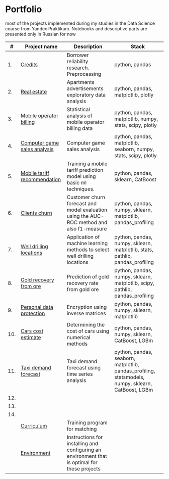# Portfolio
most of the projects implemented during my studies in the Data Science course from Yandex Praktikum. 
Notebooks and descriptive parts are presented only in Russian for now

| #    | Project name               | Description                                                     | Stack                                                         |
| ---- | ------------------------------------------------------------ | ------------------------------------------------------------ | ------------------------------------------------------------ |
|1.| [Credits](https://github.com/KlyuchevenkoE/yandex_praktikum/tree/master/notebooks/1_preprocessing__credits) |Borrower reliability research. Preprocessing|python, pandas|
|2.| [Real estate](https://github.com/KlyuchevenkoE/yandex_praktikum/tree/master/notebooks/2_EDA__real_estate) |Apartments advertisements exploratory data analysis|python, pandas, matplotlib, plotly|
|3.| [Mobile operator billing](https://github.com/KlyuchevenkoE/yandex_praktikum/tree/master/notebooks/3_stat__billing) |Statistical analysis of mobile operator billing data|python, pandas, matplotlib, numpy, stats, scipy, plotly|
|4.| [Computer game sales analysis](https://github.com/KlyuchevenkoE/yandex_praktikum/tree/master/notebooks/4_course_progect_1__games) |Computer game sales analysis|python, pandas, matplotlib, seaborn, numpy, stats, scipy, plotly|
|5.| [Mobile tariff recommendation](https://github.com/KlyuchevenkoE/yandex_praktikum/tree/master/notebooks/5_ml_base__billing) |Training a mobile tariff prediction model using basic ml techniques.|python, pandas, sklearn, CatBoost |
|6.| [Clients churn](https://github.com/KlyuchevenkoE/yandex_praktikum/tree/master/notebooks/6_ml_teacher__bank_clients_churn) |Customer churn forecast and model evaluation using the AUC-ROC method and also f1-measure|python, pandas, numpy, sklearn, matplotlib, pandas_profiling|
|7.| [Well drilling locations](https://github.com/KlyuchevenkoE/yandex_praktikum/tree/master/notebooks/7_ml_business_oil) |Application of machine learning methods to select well drilling locations|python, pandas, numpy, sklearn, matplotlib, stats, pathlib, pandas_profiling|
|8.| [Gold recovery from ore](https://github.com/KlyuchevenkoE/yandex_praktikum/tree/master/notebooks/8_course_progect_2__industry) |Prediction of gold recovery rate from gold ore|python, pandas, numpy, sklearn, matplotlib, scipy, pathlib, pandas_profiling|
|9.| [Personal data protection](https://github.com/KlyuchevenkoE/yandex_praktikum/tree/master/notebooks/9_linear_algebra__encryption) |Encryption using inverse matrices| python, pandas, numpy, sklearn, matplotlib |
|10.| [Cars cost estimate](https://github.com/KlyuchevenkoE/yandex_praktikum/tree/master/notebooks/10_numerical_methods__cars) |Determining the cost of cars using numerical methods |python, pandas, numpy, sklearn, CatBoost, LGBm |
|11.| [Taxi demand forecast](https://github.com/KlyuchevenkoE/yandex_praktikum/tree/master/notebooks/11_time_series__taxi) | Taxi demand forecast using time series analysis|python, pandas, seaborn, matplotlib, pandas_profiling,  statsmodels, numpy, sklearn, CatBoost, LGBm |
|12.| []() | | |
|13.| []() | | |
|14.| []() | | |
| | [Curriculum](https://github.com/KlyuchevenkoE/yandex_praktikum/blob/master/%D0%9F%D1%80%D0%BE%D0%B3%D1%80%D0%B0%D0%BC%D0%BC%D0%B0%20%D0%BE%D0%B1%D1%83%D1%87%D0%B5%D0%BD%D0%B8%D1%8F_%D0%A1%D0%BF%D0%B5%D1%86%D0%B8%D0%B0%D0%BB%D0%B8%D1%81%D1%82_%D0%BF%D0%BE_Data_Science.pdf) | Training program for matching |
|  |[Environment](https://github.com/KlyuchevenkoE/yandex_praktikum/blob/master/Environment.pdf)| Instructions for installing and configuring an environment that is optimal for these projects ||


